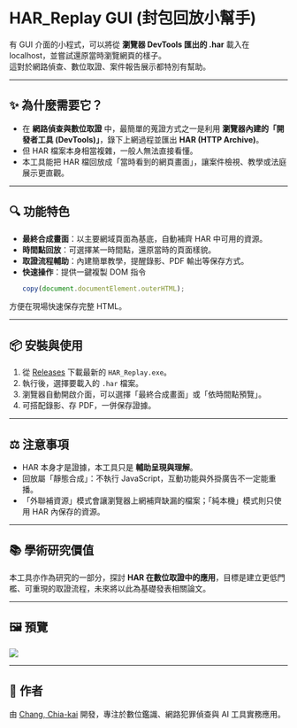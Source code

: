 # HAR_Replay GUI (封包回放小幫手)

有 GUI 介面的小程式，可以將從 **瀏覽器 DevTools 匯出的 .har** 載入在 localhost，並嘗試還原當時瀏覽網頁的樣子。  
這對於網路偵查、數位取證、案件報告展示都特別有幫助。  

---

## ✨ 為什麼需要它？
- 在 **網路偵查與數位取證** 中，最簡單的蒐證方式之一是利用 **瀏覽器內建的「開發者工具 (DevTools)」**，錄下上網過程並匯出 **HAR (HTTP Archive)**。  
- 但 HAR 檔案本身相當複雜，一般人無法直接看懂。  
- 本工具能把 HAR 檔回放成「當時看到的網頁畫面」，讓案件檢視、教學或法庭展示更直觀。  

---

## 🔍 功能特色
- **最終合成畫面**：以主要網域頁面為基底，自動補齊 HAR 中可用的資源。  
- **時間點回放**：可選擇某一時間點，還原當時的頁面樣貌。  
- **取證流程輔助**：內建簡單教學，提醒錄影、PDF 輸出等保存方式。  
- **快速操作**：提供一鍵複製 DOM 指令  
  ```js
  copy(document.documentElement.outerHTML);
  ```

方便在現場快速保存完整 HTML。

---

## 📦 安裝與使用

1. 從 [Releases](https://github.com/Chiakai-Chang/HAR_Replay/releases) 下載最新的 `HAR_Replay.exe`。
2. 執行後，選擇要載入的 `.har` 檔案。
3. 瀏覽器自動開啟介面，可以選擇「最終合成畫面」或「依時間點預覽」。
4. 可搭配錄影、存 PDF，一併保存證據。

---

## ⚖️ 注意事項

* HAR 本身才是證據，本工具只是 **輔助呈現與理解**。
* 回放屬「靜態合成」：不執行 JavaScript，互動功能與外掛廣告不一定能重播。
* 「外聯補資源」模式會讓瀏覽器上網補齊缺漏的檔案；「純本機」模式則只使用 HAR 內保存的資源。

---

## 📚 學術研究價值

本工具亦作為研究的一部分，探討 **HAR 在數位取證中的應用**，目標是建立更低門檻、可重現的取證流程，未來將以此為基礎發表相關論文。

---

## 🖼️ 預覽

[![](https://chiakai-chang.github.io/CKTools/img/HarReplayPreview.png)](https://github.com/Chiakai-Chang/HAR_Replay/releases)

---

## 👤 作者

由 [Chang, Chia-kai](https://www.linkedin.com/in/chiakai-chang-htciu) 開發，專注於數位鑑識、網路犯罪偵查與 AI 工具實務應用。
